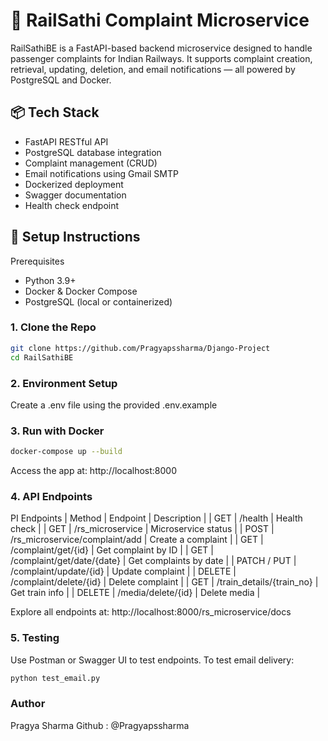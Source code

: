 # 🚆 RailSathi Complaint Microservice
RailSathiBE is a FastAPI-based backend microservice designed to handle passenger complaints for Indian Railways. It supports complaint creation, retrieval, updating, deletion, and email notifications — all powered by PostgreSQL and Docker.

## 📦 Tech Stack
- FastAPI RESTful API
- PostgreSQL database integration
- Complaint management (CRUD)
- Email notifications using Gmail SMTP
- Dockerized deployment
- Swagger documentation
- Health check endpoint


## 🚀 Setup Instructions
Prerequisites
- Python 3.9+
- Docker & Docker Compose
- PostgreSQL (local or containerized)

### 1. Clone the Repo
```bash
git clone https://github.com/Pragyapssharma/Django-Project
cd RailSathiBE
```

### 2. Environment Setup

Create a .env file using the provided .env.example

### 3. Run with Docker

```bash
docker-compose up --build
```
Access the app at:
http://localhost:8000

### 4. API Endpoints

PI Endpoints
| Method | Endpoint | Description | 
| GET | /health | Health check | 
| GET | /rs_microservice | Microservice status | 
| POST | /rs_microservice/complaint/add | Create a complaint | 
| GET | /complaint/get/{id} | Get complaint by ID | 
| GET | /complaint/get/date/{date} | Get complaints by date | 
| PATCH / PUT | /complaint/update/{id} | Update complaint | 
| DELETE | /complaint/delete/{id} | Delete complaint | 
| GET | /train_details/{train_no} | Get train info | 
| DELETE | /media/delete/{id} | Delete media | 


Explore all endpoints at:
http://localhost:8000/rs_microservice/docs


### 5. Testing

Use Postman or Swagger UI to test endpoints.
To test email delivery:

```bash
python test_email.py
```

### Author
Pragya Sharma
Github : @Pragyapssharma